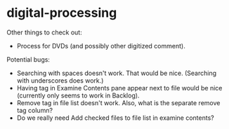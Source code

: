 # digital-processing

Other things to check out:
  * Process for DVDs (and possibly other digitized comment).

Potential bugs:
  * Searching with spaces doesn't work. That would be nice. (Searching with underscores does work.)
  * Having tag in Examine Contents pane appear next to file would be nice (currently only seems to work in Backlog).
  * Remove tag in file list doesn't work. Also, what is the separate remove tag column?
  * Do we really need Add checked files to file list in examine contents?